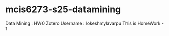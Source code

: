 # mcis6273-s25-datamining
Data Mining : HW0 
Zotero Username : lokeshmylavarpu
This is HomeWork - 1
